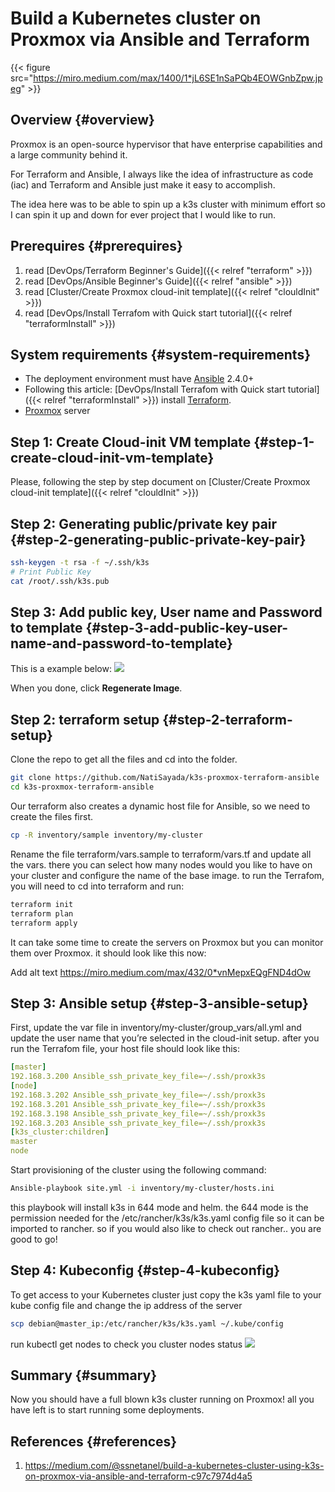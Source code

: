 # Build a Kubernetes cluster on Proxmox via Ansible and Terraform


{{< figure src="https://miro.medium.com/max/1400/1*jL6SE1nSaPQb4EOWGnbZpw.jpeg" >}}


## Overview {#overview}

Proxmox is an open-source hypervisor that have enterprise capabilities and a large community behind it.

For Terraform and Ansible, I always like the idea of infrastructure as code (iac) and Terraform and Ansible just make it easy to accomplish.

The idea here was to be able to spin up a k3s cluster with minimum effort so I can spin it up and down for ever project that I would like to run.


## Prerequires {#prerequires}

1.  read [DevOps/Terraform Beginner's Guide]({{< relref "terraform" >}})
2.  read [DevOps/Ansible Beginner's Guide]({{< relref "ansible" >}})
3.  read [Cluster/Create Proxmox cloud-init template]({{< relref "clouldInit" >}})
4.  read [DevOps/Install Terrafom with Quick start tutorial]({{< relref "terraformInstall" >}})


## System requirements {#system-requirements}

-   The deployment environment must have [Ansible](https://docs.ansible.com/ansible/latest/installation%5Fguide/intro%5Finstallation.html) 2.4.0+
-   Following this article: [DevOps/Install Terrafom with Quick start tutorial]({{< relref "terraformInstall" >}}) install [Terraform](https://learn.hashicorp.com/tutorials/terraform/install-cli).
-   [Proxmox](https://www.proxmox.com/en/proxmox-ve) server


## Step 1: Create Cloud-init VM template {#step-1-create-cloud-init-vm-template}

Please, following the step by step document on [Cluster/Create Proxmox cloud-init template]({{< relref "clouldInit" >}})


## Step 2: Generating public/private key pair {#step-2-generating-public-private-key-pair}

```bash
ssh-keygen -t rsa -f ~/.ssh/k3s
# Print Public Key
cat /root/.ssh/k3s.pub
```


## Step 3: Add public key, User name and Password to template {#step-3-add-public-key-user-name-and-password-to-template}

This is a example below:
![](https://res.cloudinary.com/dkvj6mo4c/image/upload/v1639731593/PVE/pve-cloud-init%5Fef96tq.png)

When you done, click **Regenerate Image**.


## Step 2: terraform setup {#step-2-terraform-setup}

Clone the repo to get all the files and cd into the folder.

```bash
git clone https://github.com/NatiSayada/k3s-proxmox-terraform-ansible
cd k3s-proxmox-terraform-ansible
```

Our terraform also creates a dynamic host file for Ansible, so we need to create the files first.

```bash
cp -R inventory/sample inventory/my-cluster
```

Rename the file terraform/vars.sample to terraform/vars.tf and update all the vars. there you can select how many nodes would you like to have on your cluster and configure the name of the base image.
to run the Terrafom, you will need to cd into terraform and run:

```bash
terraform init
terraform plan
terraform apply
```

It can take some time to create the servers on Proxmox but you can monitor them over Proxmox. it should look like this now:

Add alt text
<https://miro.medium.com/max/432/0*vnMepxEQgFND4dOw>


## Step 3: Ansible setup {#step-3-ansible-setup}

First, update the var file in inventory/my-cluster/group\_vars/all.yml and update the user name that you’re selected in the cloud-init setup.
after you run the Terrafom file, your host file should look like this:

```yml
[master]
192.168.3.200 Ansible_ssh_private_key_file=~/.ssh/proxk3s
[node]
192.168.3.202 Ansible_ssh_private_key_file=~/.ssh/proxk3s
192.168.3.201 Ansible_ssh_private_key_file=~/.ssh/proxk3s
192.168.3.198 Ansible_ssh_private_key_file=~/.ssh/proxk3s
192.168.3.203 Ansible_ssh_private_key_file=~/.ssh/proxk3s
[k3s_cluster:children]
master
node
```

Start provisioning of the cluster using the following command:

```bash
Ansible-playbook site.yml -i inventory/my-cluster/hosts.ini
```

this playbook will install k3s in 644 mode and helm.
the 644 mode is the permission needed for the /etc/rancher/k3s/k3s.yaml config file so it can be imported to rancher. so if you would also like to check out rancher.. you are good to go!


## Step 4: Kubeconfig {#step-4-kubeconfig}

To get access to your Kubernetes cluster just copy the k3s yaml file to your kube config file and change the ip address of the server

```bash
scp debian@master_ip:/etc/rancher/k3s/k3s.yaml ~/.kube/config
```

run kubectl get nodes to check you cluster nodes status
![](https://miro.medium.com/max/636/1*JgAE4EKXnCL-bEp7p0kOkg.png)


## Summary {#summary}

Now you should have a full blown k3s cluster running on Proxmox! all you have left is to start running some deployments.


## References {#references}

1.  <https://medium.com/@ssnetanel/build-a-kubernetes-cluster-using-k3s-on-proxmox-via-ansible-and-terraform-c97c7974d4a5>

